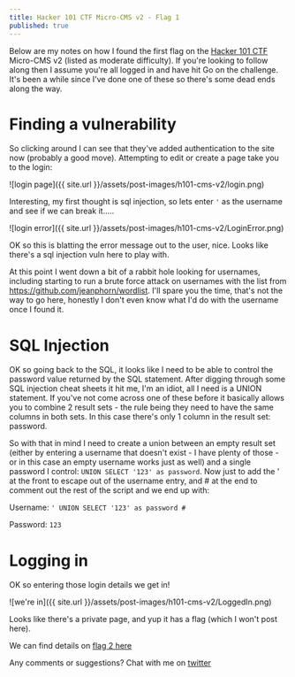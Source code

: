 ```yaml
---
title: Hacker 101 CTF Micro-CMS v2 - Flag 1
published: true
---
```


Below are my notes on how I found the first flag on the [Hacker 101 CTF](https://ctf.hacker101.com/) Micro-CMS v2 (listed as moderate difficulty). If you're looking to follow along then I assume you're all logged in and have hit Go on the challenge. It's been a while since I've done one of these so there's some dead ends along the way.

# Finding a vulnerability

So clicking around I can see that they've added authentication to the site now (probably a good move). Attempting to edit or create a page take you to the login:

![login page]({{ site.url }}/assets/post-images/h101-cms-v2/login.png)

Interesting, my first thought is sql injection, so lets enter `'` as the username and see if we can break it.....

![login error]({{ site.url }}/assets/post-images/h101-cms-v2/LoginError.png)

OK so this is blatting the error message out to the user, nice. Looks like there's a sql injection vuln here to play with.

At this point I went down a bit of a rabbit hole looking for usernames, including starting to run a brute force attack on usernames with the list from https://github.com/jeanphorn/wordlist. I'll spare you the time, that's not the way to go here, honestly I don't even know what I'd do with the username once I found it.

# SQL Injection

OK so going back to the SQL, it looks like I need to be able to control the password value returned by the SQL statement. After digging through some SQL injection cheat sheets it hit me, I'm an idiot, all I need is a UNION statement. If you've not come across one of these before it basically allows you to combine 2 result sets - the rule being they need to have the same columns in both sets. In this case there's only 1 column in the result set: password.

So with that in mind I need to create a union between an empty result set (either by entering a username that doesn't exist - I have plenty of those - or in this case an empty username works just as well) and a single password I control: `UNION SELECT '123' as password`. Now just to add the ' at the front to escape out of the username entry, and # at the end to comment out the rest of the script and we end up with:

Username: `' UNION SELECT '123' as password #`

Password: `123`

# Logging in

OK so entering those login details we get in!

![we're in]({{ site.url }}/assets/post-images/h101-cms-v2/LoggedIn.png)

Looks like there's a private page, and yup it has a flag (which I won't post here).

We can find details on [flag 2 here](https://ruddles.github.io/Hacker101-CTF-Micro-CMS-v2-flag-2)

Any comments or suggestions? Chat with me on [twitter](https://twitter.com/RuddlesDev)
